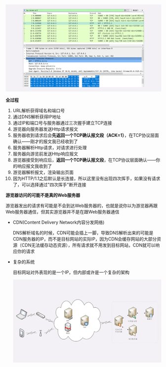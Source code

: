 ![img](p/1.png)

**全过程**

1. URL解析获得域名和端口号
2. 通过DNS解析获得IP地址
3. 通过IP和端口号与服务器通过三次握手建立TCP连接
4. 游览器向服务器发送Http请求报文
5. 服务器收到请求后会**先返回一个TCP确认报文段（ACK=1）**，在TCP协议层面确认——刚才的报文我已经收到了
6. 服务器解析Http请求，对请求进行处理
7. 服务器向游览前发送Http响应报文
8. 游览器接受到响应后，**返回一个TCP确认报文段**，在TCP协议层面确认——你的响应报文我收到了
9. 游览器解析报文，渲染输出页面
10. 因为HTTP/1.1之后默认是长连接，所以这里没有出现四次挥手，如果没有请求了，可以选择通过"四次挥手"断开连接

**游览器访问的可能不是真的Web服务器**

游览器发出的请求有可能是不会到达Web服务器的，也就是说你以为游览器再跟Web服务器通信，但其实游览器并不是在跟Web服务器通信

* CDN(Content Delivery Network内容分发网络)
  
  DNS解析域名的时候，CDN可能会插上一脚，导致DNS解析出来的可能是CDN服务器的IP，而不是目标网站的实际IP，因为CDN会缓存网站的大部分资源（CDN无法缓存动态资源），所有请求就不用发到目标网站，CDN就可以响应你的请求

* 复杂的系统
  
  目标网站对外表现的是一个IP，但内部或许是一个复杂的架构
  
  ![img](p/3.png)
